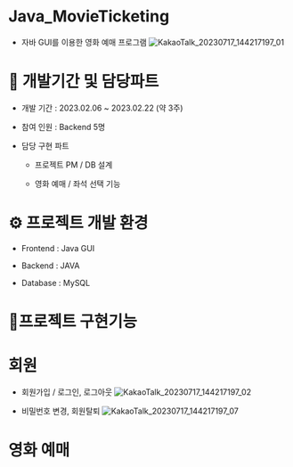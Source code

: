 # Java_MovieTicketing
* 자바 GUI를 이용한 영화 예매 프로그램
![KakaoTalk_20230717_144217197_01](https://github.com/jooro122/Java_MovieTicketing/assets/121988218/653de923-56de-4831-a5d5-ac9285575353)

# 🧐 개발기간 및 담당파트
* 개발 기간 : 2023.02.06 ~ 2023.02.22 (약 3주)

* 참여 인원 : Backend 5명

* 담당 구현 파트

  * 프로젝트 PM / DB 설계

  * 영화 예매 / 좌석 선택 기능
 
# ⚙️ 프로젝트 개발 환경
* Frontend : Java GUI

* Backend : JAVA

* Database : MySQL

# 📜프로젝트 구현기능
# 회원

* 회원가입 / 로그인, 로그아웃
  ![KakaoTalk_20230717_144217197_02](https://github.com/jooro122/Java_MovieTicketing/assets/121988218/0aa594e5-9f18-41b0-9085-5ab95b257767)



* 비밀번호 변경, 회원탈퇴
  ![KakaoTalk_20230717_144217197_07](https://github.com/jooro122/Java_MovieTicketing/assets/121988218/5ec94712-ce05-4066-af83-0f5ced1769f3)

# 영화 예매

